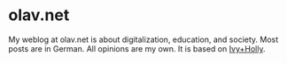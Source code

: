 # olav.net

My weblog at olav.net is about digitalization, education, and society. Most posts are in German. All opinions are my own. It is based on [Ivy+Holly](https://www.dmulholl.com/dev/holly.html).
